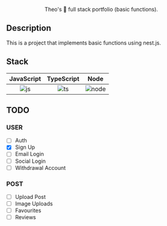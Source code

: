 <p align="center">Theo's 🐶 full stack portfolio (basic functions).
</p>

## Description

This is a project that implements basic functions using nest.js.

## Stack

| JavaScript | TypeScript |  Node   |
| :--------: | :--------: | :-----: |
|   ![js]    |   ![ts]    | ![node] |

## TODO

### USER

- [ ] Auth
- [x] Sign Up
- [ ] Email Login
- [ ] Social Login
- [ ] Withdrawal Account

### POST

- [ ] Upload Post
- [ ] Image Uploads
- [ ] Favourites
- [ ] Reviews

<!-- Stack Icon Refernces -->

[js]: https://raw.githubusercontent.com/n0hack/readme-template/da870eab8e4ee69e6990f9e2e560719d2ef0ad86/images/stack/javascript.svg
[ts]: https://raw.githubusercontent.com/n0hack/readme-template/da870eab8e4ee69e6990f9e2e560719d2ef0ad86/images/stack/typescript.svg
[node]: https://raw.githubusercontent.com/n0hack/readme-template/da870eab8e4ee69e6990f9e2e560719d2ef0ad86/images/stack/node.svg
